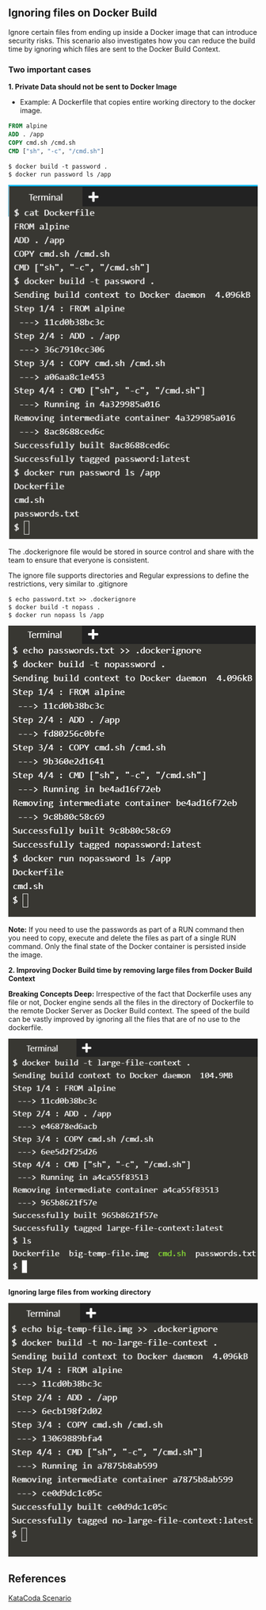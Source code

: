 ## Ignoring files on Docker Build

Ignore certain files from ending up inside a Docker image that can introduce security risks. This scenario also investigates how you can reduce the build time by ignoring which files are sent to the Docker Build Context.

### Two important cases

**1. Private Data should not be sent to Docker Image**

* Example: A Dockerfile that copies entire working directory to the docker image.

```dockerfile
FROM alpine
ADD . /app
COPY cmd.sh /cmd.sh
CMD ["sh", "-c", "/cmd.sh"]
```

```
$ docker build -t password .
$ docker run password ls /app
```

![img](img/1.png)

The .dockerignore file would be stored in source control and share with the team to ensure that everyone is consistent.

The ignore file supports directories and Regular expressions to define the restrictions, very similar to .gitignore

```
$ echo password.txt >> .dockerignore
$ docker build -t nopass .
$ docker run nopass ls /app
```

![img](img/2.png)

**Note:** If you need to use the passwords as part of a RUN command then you need to copy, execute and delete the files as part of a single RUN command. Only the final state of the Docker container is persisted inside the image.

**2. Improving Docker Build time by removing large files from Docker Build Context**

**Breaking Concepts Deep:** Irrespective of the fact that Dockerfile uses any file or not, Docker engine sends all the files in the directory of Dockerfile to the remote Docker Server as Docker Build context. The speed of the build can be vastly improved by ignoring all the files that are of no use to the dockerfile.

![img](img/3.png)

**Ignoring large files from working directory**

![img](img/4.png)

## References

[KataCoda Scenario](https://www.katacoda.com/courses/docker/12)
